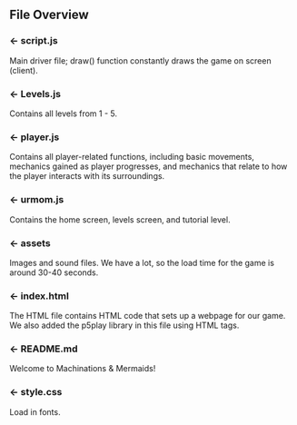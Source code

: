 
## File Overview

### ← script.js

Main driver file; draw() function constantly draws the game on screen (client). 

### ← Levels.js

Contains all levels from 1 - 5. 

### ← player.js

Contains all player-related functions, including basic movements, mechanics gained as player progresses, and mechanics that relate to how the player interacts with its surroundings. 

### ← urmom.js

Contains the home screen, levels screen, and tutorial level. 

### ← assets

Images and sound files. We have a lot, so the load time for the game is around 30-40 seconds. 

### ← index.html

The HTML file contains HTML code that sets up a webpage for our game. We also added the p5play library in this file using HTML tags.

### ← README.md
Welcome to Machinations & Mermaids!

### ← style.css
Load in fonts. 

